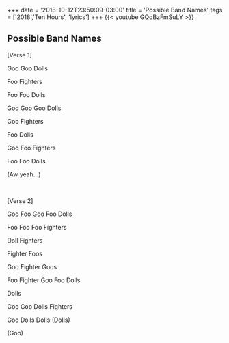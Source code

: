 +++
date = '2018-10-12T23:50:09-03:00'
title = 'Possible Band Names'
tags = ['2018','Ten Hours', 'lyrics']
+++
{{< youtube GQqBzFmSuLY >}}

## Possible Band Names

[Verse 1]

Goo Goo Dolls

Foo Fighters

Foo Foo Dolls

Goo Goo Goo Dolls

Goo Fighters

Foo Dolls

Goo Foo Fighters

Foo Foo Dolls

(Aw yeah…)

&nbsp;

[Verse 2]

Goo Foo Goo Foo Dolls

Foo Foo Foo Fighters

Doll Fighters

Fighter Foos

Goo Fighter Goos

Foo Fighter Goo Foo Dolls

Dolls

Goo Goo Dolls Fighters

Goo Dolls Dolls (Dolls)

(Goo)